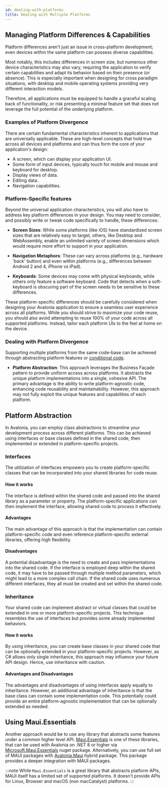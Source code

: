 ```yaml
---
id: dealing-with-platforms
title: Dealing with Multiple Platforms
---
```


## Managing Platform Differences & Capabilities

Platform differences aren't just an issue in cross-platform development; even devices within the same platform can possess diverse capabilities.

Most notably, this includes differences in screen size, but numerous other device characteristics may also vary, requiring the application to verify certain capabilities and adapt its behavior based on their presence (or absence). This is especially important when designing for cross paradigm situations, with desktop and mobile operating systems providing very different interaction models.  

Therefore, all applications must be equipped to handle a graceful scaling back of functionality, or risk presenting a minimal feature set that does not leverage the full potential of the underlying platform. 

### Examples of Platform Divergence

There are certain fundamental characteristics inherent to applications that are universally applicable. These are high-level concepts that hold true across all devices and platforms and can thus form the core of your application's design:

* A screen, which can display your application UI.
* Some form of input devices, typically touch for mobile and mouse and keyboard for desktop. 
* Display views of data.
* Editing data.
* Navigation capabilities. 

### Platform-Specific features

Beyond the universal application characteristics, you will also have to address key platform differences in your design. You may need to consider, and possibly write or tweak code specifically to handle, these differences:

* **Screen Sizes**: While some platforms (like iOS) have standardized screen sizes that are relatively easy to target, others, like Desktop and WebAssembly, enable an unlimited variety of screen dimensions which would require more effort to support in your application.

* **Navigation Metaphors**: These can vary across platforms (e.g., hardware 'back' button) and even within platforms (e.g., differences between Android 2 and 4, iPhone vs iPad).

* **Keyboards**: Some devices may come with physical keyboards, while others only feature a software keyboard. Code that detects when a soft-keyboard is obscuring part of the screen needs to be sensitive to these differences.

These platform-specific differences should be carefully considered when designing your Avalonia application to ensure a seamless user experience across all platforms. While you should strive to maximize your code reuse, you should also avoid attempting to reuse 100% of your code across all supported platforms. Instead, tailor each platform UIs to the feel at home on the device. 

### Dealing with Platform Divergence

Supporting multiple platforms from the same code-base can be achieved through abstracting platform features or [conditional code](../../guides/platforms/platform-specific-code/dotnet.md). 

* **Platform Abstraction**: This approach leverages the Business Façade pattern to provide uniform access across platforms. It abstracts the unique platform implementations into a single, cohesive API. The primary advantage is the ability to write platform-agnostic code, enhancing code reusability and maintainability. However, this approach may not fully exploit the unique features and capabilities of each platform.

## Platform Abstraction

In Avalonia, you can employ class abstractions to streamline your development process across different platforms. This can be achieved using interfaces or base classes defined in the shared code, then implemented or extended in platform-specific projects.

### Interfaces

The utilization of interfaces empowers you to create platform-specific classes that can be incorporated into your shared libraries for code reuse.

#### How it works
The interface is defined within the shared code and passed into the shared library as a parameter or property. The platform-specific applications can then implement the interface, allowing shared code to process it effectively.

#### Advantages
The main advantage of this approach is that the implementation can contain platform-specific code and even reference platform-specific external libraries, offering high flexibility.

####  Disadvantages
A potential disadvantage is the need to create and pass implementations into the shared code. If the interface is employed deep within the shared code, it may have to be passed through multiple method parameters, which might lead to a more complex call chain. If the shared code uses numerous different interfaces, they all must be created and set within the shared code.

### Inheritance
Your shared code can implement abstract or virtual classes that could be extended in one or more platform-specific projects. This technique resembles the use of interfaces but provides some already implemented behaviors.

#### How it works
By using inheritance, you can create base classes in your shared code that can be optionally extended in your platform-specific projects. However, as C# allows only single inheritance, this approach may influence your future API design. Hence, use inheritance with caution.

#### Advantages and Disadvantages
The advantages and disadvantages of using interfaces apply equally to inheritance. However, an additional advantage of inheritance is that the base class can contain some implementation code. This potentially could provide an entire platform-agnostic implementation that can be optionally extended as needed.

## Using Maui.Essentials

Another approach would be to use any library that abstracts some features under a common higher level API.
[Maui.Essentials](https://learn.microsoft.com/en-us/dotnet/maui/platform-integration/?view=net-maui-8.0) is one of these libraries, that can be used with Avalonia on .NET 8 or higher via [Microsoft.Maui.Essentials](https://www.nuget.org/packages/Microsoft.Maui.Essentials) nuget package.
Alternatively, you can use full set of MAUI packages with [Avalonia.Maui](https://github.com/AvaloniaUI/AvaloniaMauiHybrid) hybrid package. This package provides a deeper integration with MAUI packages.

:::note
While `Maui.Essentials` is a great library that abstracts platform APIs, MAUI itself has a limited set of supported platforms. It doesn't provide APIs for Linux, Browser and macOS (non macCatalyst) platforms.
:::
